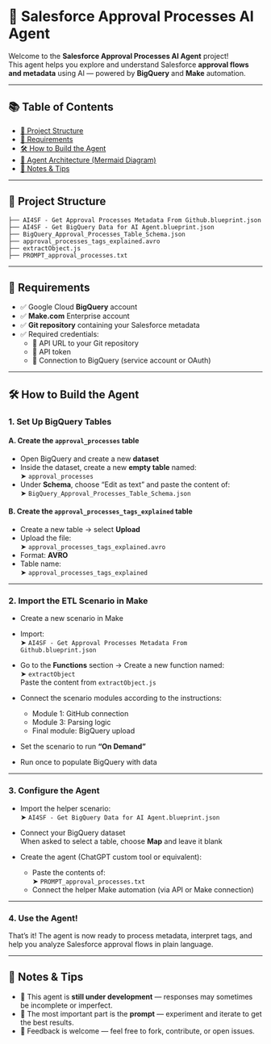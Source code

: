 # 🤖 Salesforce Approval Processes AI Agent

Welcome to the **Salesforce Approval Processes AI Agent** project!  
This agent helps you explore and understand Salesforce **approval flows and metadata** using AI — powered by **BigQuery** and **Make** automation.

---

## 📚 Table of Contents

- [📁 Project Structure](#-project-structure)
- [🧰 Requirements](#-requirements)
- [🛠 How to Build the Agent](#-how-to-build-the-agent)
- [🧠 Agent Architecture (Mermaid Diagram)](#-agent-architecture-mermaid-diagram)
- [📌 Notes & Tips](#-notes--tips)

---

## 📁 Project Structure

```
├── AI4SF - Get Approval Processes Metadata From Github.blueprint.json
├── AI4SF - Get BigQuery Data for AI Agent.blueprint.json
├── BigQuery_Approval_Processes_Table_Schema.json
├── approval_processes_tags_explained.avro
├── extractObject.js
├── PROMPT_approval_processes.txt
```

---

## 🧰 Requirements

- ✅ Google Cloud **BigQuery** account
- ✅ **Make.com** Enterprise account
- ✅ **Git repository** containing your Salesforce metadata
- ✅ Required credentials:
  - 🔑 API URL to your Git repository
  - 🔑 API token
  - 🔑 Connection to BigQuery (service account or OAuth)

---

## 🛠 How to Build the Agent

### 1. Set Up BigQuery Tables

#### A. Create the `approval_processes` table

- Open BigQuery and create a new **dataset**
- Inside the dataset, create a new **empty table** named:  
  ➤ `approval_processes`
- Under **Schema**, choose “Edit as text” and paste the content of:  
  ➤ `BigQuery_Approval_Processes_Table_Schema.json`

#### B. Create the `approval_processes_tags_explained` table

- Create a new table → select **Upload**
- Upload the file:  
  ➤ `approval_processes_tags_explained.avro`
- Format: **AVRO**
- Table name:  
  ➤ `approval_processes_tags_explained`

---

### 2. Import the ETL Scenario in Make

- Create a new scenario in Make
- Import:  
  ➤ `AI4SF - Get Approval Processes Metadata From Github.blueprint.json`

- Go to the **Functions** section → Create a new function named:  
  ➤ `extractObject`  
  Paste the content from `extractObject.js`

- Connect the scenario modules according to the instructions:
  - Module 1: GitHub connection
  - Module 3: Parsing logic
  - Final module: BigQuery upload

- Set the scenario to run **“On Demand”**
- Run once to populate BigQuery with data

---

### 3. Configure the Agent

- Import the helper scenario:  
  ➤ `AI4SF - Get BigQuery Data for AI Agent.blueprint.json`

- Connect your BigQuery dataset  
  When asked to select a table, choose **Map** and leave it blank

- Create the agent (ChatGPT custom tool or equivalent):
  - Paste the contents of:  
    ➤ `PROMPT_approval_processes.txt`
  - Connect the helper Make automation (via API or Make connection)

---

### 4. Use the Agent!

That’s it! The agent is now ready to process metadata, interpret tags, and help you analyze Salesforce approval flows in plain language.

---



## 📌 Notes & Tips

- 🧪 This agent is **still under development** — responses may sometimes be incomplete or imperfect.
- 🧠 The most important part is the **prompt** — experiment and iterate to get the best results.
- 💬 Feedback is welcome — feel free to fork, contribute, or open issues.
